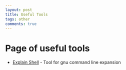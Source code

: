 ```yaml
---
layout: post
title: Useful Tools
tags: other
comments: true
---
```


# Page of useful tools

* [Explain Shell](https://explainshell.com/) - Tool for gnu command line expansion
